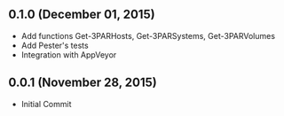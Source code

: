 ## 0.1.0 (December 01, 2015)
  - Add functions Get-3PARHosts, Get-3PARSystems, Get-3PARVolumes
  - Add Pester's tests
  - Integration with AppVeyor  

## 0.0.1 (November 28, 2015)
  - Initial Commit
